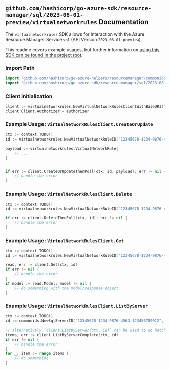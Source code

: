 
## `github.com/hashicorp/go-azure-sdk/resource-manager/sql/2023-08-01-preview/virtualnetworkrules` Documentation

The `virtualnetworkrules` SDK allows for interaction with the Azure Resource Manager Service `sql` (API Version `2023-08-01-preview`).

This readme covers example usages, but further information on [using this SDK can be found in the project root](https://github.com/hashicorp/go-azure-sdk/tree/main/docs).

### Import Path

```go
import "github.com/hashicorp/go-azure-helpers/resourcemanager/commonids"
import "github.com/hashicorp/go-azure-sdk/resource-manager/sql/2023-08-01-preview/virtualnetworkrules"
```


### Client Initialization

```go
client := virtualnetworkrules.NewVirtualNetworkRulesClientWithBaseURI("https://management.azure.com")
client.Client.Authorizer = authorizer
```


### Example Usage: `VirtualNetworkRulesClient.CreateOrUpdate`

```go
ctx := context.TODO()
id := virtualnetworkrules.NewVirtualNetworkRuleID("12345678-1234-9876-4563-123456789012", "example-resource-group", "serverValue", "virtualNetworkRuleValue")

payload := virtualnetworkrules.VirtualNetworkRule{
	// ...
}


if err := client.CreateOrUpdateThenPoll(ctx, id, payload); err != nil {
	// handle the error
}
```


### Example Usage: `VirtualNetworkRulesClient.Delete`

```go
ctx := context.TODO()
id := virtualnetworkrules.NewVirtualNetworkRuleID("12345678-1234-9876-4563-123456789012", "example-resource-group", "serverValue", "virtualNetworkRuleValue")

if err := client.DeleteThenPoll(ctx, id); err != nil {
	// handle the error
}
```


### Example Usage: `VirtualNetworkRulesClient.Get`

```go
ctx := context.TODO()
id := virtualnetworkrules.NewVirtualNetworkRuleID("12345678-1234-9876-4563-123456789012", "example-resource-group", "serverValue", "virtualNetworkRuleValue")

read, err := client.Get(ctx, id)
if err != nil {
	// handle the error
}
if model := read.Model; model != nil {
	// do something with the model/response object
}
```


### Example Usage: `VirtualNetworkRulesClient.ListByServer`

```go
ctx := context.TODO()
id := commonids.NewSqlServerID("12345678-1234-9876-4563-123456789012", "example-resource-group", "serverValue")

// alternatively `client.ListByServer(ctx, id)` can be used to do batched pagination
items, err := client.ListByServerComplete(ctx, id)
if err != nil {
	// handle the error
}
for _, item := range items {
	// do something
}
```
